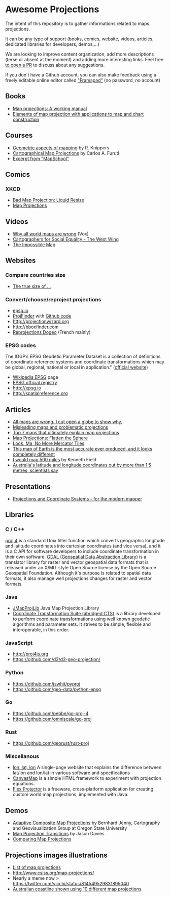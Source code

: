 # Awesome Projections

The intent of this repository is to gather informations related to maps projections.

It can be any type of support (books, comics, website, videos, articles, dedicated libraries for developers, demos,...)

We are looking to improve content organization, add more descriptions (terse or absent at the moment) and adding more interesting links. Feel free [to open a PR](http://github.com/webgeodatavore/awesome-projections) to discuss about any suggestions.

If you don't have a Github account, you can also make feedback using a freely editable online editor called ["Framapad"](https://semestriel.framapad.org/p/uIjOFLvBvw) (no password, no account)

## Books

* [Map projections: A working manual](https://pubs.er.usgs.gov/publication/pp1395)
* [Elements of map projection with applications to map and chart construction](https://archive.org/details/cu31924003898271)

## Courses

* [Geometric aspects of mapping](https://kartoweb.itc.nl/geometrics/Map%20projections/mappro.html) by R. Knippers
* [Cartographical Map Projections](http://www.progonos.com/furuti/MapProj/Normal/TOC/cartTOC.html) by Carlos A. Furuti
* [Excerpt from "MapSchool"](http://mapschool.io/#the-shape-of-the-earth)

## Comics

### XKCD

* [Bad Map Projection: Liquid Resize](https://xkcd.com/1784/)
* [Map Projections](https://xkcd.com/977/)

## Videos

* [Why all world maps are wrong](https://www.youtube.com/watch?v=kIID5FDi2JQ) (Vox)
* [Cartographers for Social Equality - The West Wing](https://www.youtube.com/watch?v=OH1bZ0F3zVU)
* [The Impossible Map](https://www.onf.ca/film/impossible_map/)

## Websites

### Compare countries size

* [The true size of ...](http://thetruesize.com)

### Convert/choose/reproject projections

* [epsg.io](http://epsg.io)
* [ProjFinder](http://projfinder.com) with [Github code](https://github.com/aaronr/projfinder.com)
* <http://projectionwizard.org>
* <http://bboxfinder.com>
* [Reprojections Dogeo](https://projection.dogeo.fr) (French mainly)

### EPSG codes

<quote>The IOGP’s EPSG Geodetic Parameter Dataset is a collection of definitions of coordinate reference systems and coordinate transformations which may be global, regional, national or local in application." ([official website](http://www.epsg.org/))</quote>

* [Wikipedia EPSG](https://en.wikipedia.org/wiki/International_Association_of_Oil_%26_Gas_Producers#European_Petroleum_Survey_Group) page
* [EPSG official registry](https://www.epsg-registry.org)
* <http://epsg.io>
* <http://spatialreference.org>

## Articles

* [All maps are wrong. I cut open a globe to show why.](http://www.vox.com/world/2016/12/2/13817712/map-projection-mercator-globe)
* [Misleading maps and problematic projections](http://www.economist.com/blogs/graphicdetail/2016/12/daily-chart-1)
* [Top 7 maps that ultimately explain map projections](http://geoawesomeness.com/top-7-maps-ultimately-explain-map-projections/)
* [Map Projections: Flatten the Sphere](http://gisgeography.com/map-projections/)
* [Look, Ma, No More Mercator Tiles](http://vis4.net/blog/posts/no-more-mercator-tiles/)
* [This map of Earth is the most accurate ever produced, and it looks completely different](https://www.indy100.com/article/map-earth-projection-mercator-gall-peters-authagraph-accuracy-area-globe-fold-7395716)
* [I would map 500 miles](http://cartonerd.blogspot.com/2014/05/i-would-map-500-miles.html) by Kenneth Field
* [Australia's latitude and longitude coordinates out by more than 1.5 metres, scientists say](http://www.abc.net.au/news/2016-07-28/aust-latitude-longitude-coordinates-out-by-1-5m-scientists/7666858)

## Presentations

* [Projections and Coordinate Systems - for the modern mapper](http://mjfoster83.github.io/projections/)

## Libraries

### C / C++

[proj.4](http://proj4.org) is a standard Unix filter function which converts geographic longitude and latitude coordinates into cartesian coordinates (and vice versa), and it is a C API for software developers to include coordinate transformation in their own software.
[GDAL (Geospatial Data Abstraction Library)](http://gdal.org) is a translator library for raster and vector geospatial data formats that is released under an X/MIT style Open Source license by the Open Source Geospatial Foundation. Although it's purpose is related to spatial data formats, it also manage well projections changes for raster and vector formats.

### Java

* [JMapProjLib](https://github.com/OSUCartography/JMapProjLib) Java Map Projection Library
* [Coordinate Transformation Suite (abridged CTS)](https://github.com/orbisgis/cts) is a library developed to perform coordinate transformations using well known geodetic algorithms and parameter sets. It strives to be simple, flexible and interoperable, in this order.

### JavaScript

* <http://proj4js.org>
* <https://github.com/d3/d3-geo-projection/>

### Python

* <https://github.com/jswhit/pyproj>
* <https://github.com/geo-data/python-epsg>

### Go

* <https://github.com/pebbe/go-proj-4>
* <https://github.com/omniscale/go-proj>

### Rust

* <https://github.com/georust/rust-proj>

### Miscellanous

* [lon, lat, lon](http://www.macwright.org/lonlat/) A single-page website that explains the difference between lat/lon and lon/lat in various software and specifications
* [CanvasMap](https://github.com/OSUCartography/CanvasMap) is a simple HTML framework to experiment with projection equations.
* [Flex Projector](http://flexprojector.com) is a freeware, cross-platform application for creating custom world map projections, implemented with Java.

## Demos

* [Adaptive Composite Map Projections](http://cartography.oregonstate.edu/demos/AdaptiveCompositeMapProjections/) by Bernhard Jenny, Cartography and Geovisualization Group at Oregon State University
* [Map Projection Transitions](https://www.jasondavies.com/maps/transition/) by Jason Davies
* [Comparing Map Projections](https://bl.ocks.org/syntagmatic/ba569633d51ebec6ec6e)

## Projections images illustrations

* [List of map projections](https://en.wikipedia.org/wiki/List_of_map_projections)
* <http://www.csiss.org/map-projections/>
* Nearly a meme now > <https://twitter.com/vicchi/status/814549529831895040>
* [Australian coastline shown using 10 different map projections](https://www.reddit.com/r/MapPorn/comments/5l0ac9/australian_coastline_shown_using_10_different_map/)
